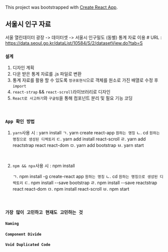 This project was bootstrapped with [Create React App](https://github.com/facebook/create-react-app).

## 서울시 인구 자료

서울 열린데이터 광장 -> 데이터셋 -> 서울시 인구밀도 (동별) 통계 자료 이용 #
URL : https://data.seoul.go.kr/dataList/10584/S/2/datasetView.do?tab=S

### `설계`

1. 디자인 계획
2. 다운 받은 통계 자료를 .js 파일로 변환
3. 통계 자료를 활용 할 수 있도록 `정규표현식`으로 객체를 원소로 가진 배열로 수정 후 `import`
4. `react-strap` && `react-scroll`라이브러리로 디자인
5. `React로 사고하기`와 `구글링`을 통해 컴포넌트 분리 및 필요 기능 코딩

<br />

### `App 확인 방법`

1. `yarn`사용 시 : yarn install
    ㄱ. yarn create react-app `원하는 명칭`
    ㄴ. cd `원하는 명칭으로 생성된 디렉토리`
    ㄷ. yarn add install react-scroll
    ㄹ. yarn add reactstrap react react-dom
    ㅁ. yarn add bootstrap
    ㅂ. yarn start
<br/> 

2. `npm && npx`사용 시 : npm install

    ㄱ. npm install -g create-react app `원하는 명칭`
    ㄴ. cd `원하는 명칭으로 생성된 디렉토리`
    ㄷ. npm install --save bootstrap
    ㄹ. npm install --save reactstrap react react-dom
    ㅁ. npm install react-scroll
    ㅂ. npm start
<br/>

### `가장 많이 고민하고 현재도 고민하는 것`

#### `Naming` 
#### `Component Divide`
#### `Void Duplicated Code`
